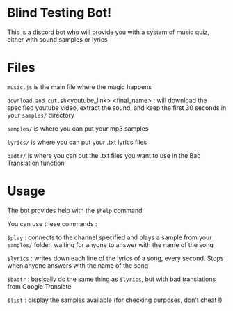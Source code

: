 # Blind Testing Bot!

This is a discord bot who will provide you with a system of music quiz, either with sound samples or lyrics


# Files

`music.js` is the main file where the magic happens

`download_and_cut.sh`<youtube_link> <final_name> : will download the specified youtube video, extract the sound, and keep the first 30 seconds in your `samples/` directory

`samples/` is where you can put your mp3 samples

`lyrics/` is where you can put your .txt lyrics files

`badtr/` is where you can put the .txt files you want to use in the Bad Translation function

# Usage
The bot provides help with the `$help` command

You can use these commands : 

`$play` : connects to the channel specified and plays a sample from your `samples/` folder, waiting for anyone to answer with the name of the song

`$lyrics` : writes down each line of the lyrics of a song, every second. Stops when anyone answers with the name of the song

`$badtr` : basically do the same thing as `$lyrics`, but with bad translations from Google Translate

`$list` : display the samples available (for checking purposes, don't cheat !)
